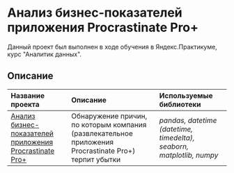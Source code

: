 # Анализ бизнес-показателей приложения Procrastinate Pro+
Данный проект был выполнен в ходе обучения в Яндекс.Практикуме, курс "Аналитик данных".

## Описание

| Название проекта | Описание | Используемые библиотеки | 
| :---------------------- | :---------------------- | :---------------------- |
| [Анализ бизнес-показателей приложения Procrastinate Pro+](business-metrics-of-app) | Обнаружение причин, по которым компания (развлекательное приложения Procrastinate Pro+) терпит убытки| *pandas, datetime (datetime, timedelta), seaborn, matplotlib, numpy* |
